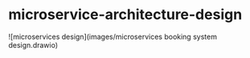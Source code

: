 # microservice-architecture-design

![microservices design](images/microservices booking system design.drawio)
